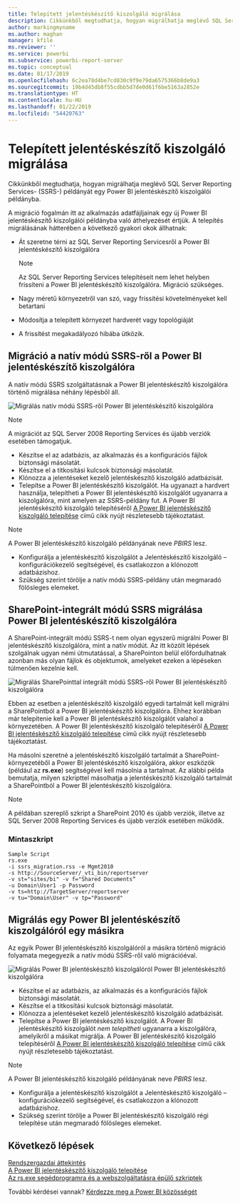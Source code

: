 ```yaml
---
title: Telepített jelentéskészítő kiszolgáló migrálása
description: Cikkünkből megtudhatja, hogyan migrálhatja meglévő SQL Server Reporting Services-példányát egy Power BI jelentéskészítő kiszolgálói példányba.
author: markingmyname
ms.author: maghan
manager: kfile
ms.reviewer: ''
ms.service: powerbi
ms.subservice: powerbi-report-server
ms.topic: conceptual
ms.date: 01/17/2019
ms.openlocfilehash: 6c2ea78d4be7cd830c9f9e79da6575366b8de9a3
ms.sourcegitcommit: 19b4d45db8f55cdbb5d7de0d61f6be5163a2852e
ms.translationtype: HT
ms.contentlocale: hu-HU
ms.lasthandoff: 01/22/2019
ms.locfileid: "54420763"
---
```

# <a name="migrate-a-report-server-installation"></a>Telepített jelentéskészítő kiszolgáló migrálása

Cikkünkből megtudhatja, hogyan migrálhatja meglévő SQL Server Reporting Services- (SSRS-) példányát egy Power BI jelentéskészítő kiszolgálói példányba.

A migráció fogalmán itt az alkalmazás adatfájljainak egy új Power BI jelentéskészítő kiszolgálói példányba való áthelyezését értjük. A telepítés migrálásának hátterében a következő gyakori okok állhatnak:

* Át szeretne térni az SQL Server Reporting Servicesről a Power BI jelentéskészítő kiszolgálóra
  
  > [!NOTE]
  > Az SQL Server Reporting Services telepítéseit nem lehet helyben frissíteni a Power BI jelentéskészítő kiszolgálóra. Migráció szükséges.

* Nagy méretű környezetről van szó, vagy frissítési követelményeket kell betartani
* Módosítja a telepített környezet hardverét vagy topológiáját
* A frissítést megakadályozó hibába ütközik.

## <a name="migrating-to-power-bi-report-server-from-ssrs-native-mode"></a>Migráció a natív módú SSRS-ről a Power BI jelentéskészítő kiszolgálóra

A natív módú SSRS szolgáltatásnak a Power BI jelentéskészítő kiszolgálóra történő migrálása néhány lépésből áll.

![Migrálás natív módú SSRS-ről Power BI jelentéskészítő kiszolgálóra](media/migrate-report-server/migrate-from-ssrs-native.png "Migrálás natív módú SSRS-ről Power BI jelentéskészítő kiszolgálóra")

> [!NOTE]
> A migrációt az SQL Server 2008 Reporting Services és újabb verziók esetében támogatjuk.

* Készítse el az adatbázis, az alkalmazás és a konfigurációs fájlok biztonsági másolatát.
* Készítse el a titkosítási kulcsok biztonsági másolatát.
* Klónozza a jelentéseket kezelő jelentéskészítő kiszolgáló adatbázisát.
* Telepítse a Power BI jelentéskészítő kiszolgálót. Ha ugyanazt a hardvert használja, telepítheti a Power BI jelentéskészítő kiszolgálót ugyanarra a kiszolgálóra, mint amelyen az SSRS-példány fut. A Power BI jelentéskészítő kiszolgáló telepítéséről [A Power BI jelentéskészítő kiszolgáló telepítése](install-report-server.md) című cikk nyújt részletesebb tájékoztatást.

> [!NOTE]
> A Power BI jelentéskészítő kiszolgáló példányának neve *PBIRS* lesz.

* Konfigurálja a jelentéskészítő kiszolgálót a Jelentéskészítő kiszolgáló – konfigurációkezelő segítségével, és csatlakozzon a klónozott adatbázishoz.
* Szükség szerint törölje a natív módú SSRS-példány után megmaradó fölösleges elemeket.

## <a name="migration-to-power-bi-report-server-from-ssrs-sharepoint-integrated-mode"></a>SharePoint-integrált módú SSRS migrálása Power BI jelentéskészítő kiszolgálóra

A SharePoint-integrált módú SSRS-t nem olyan egyszerű migrálni Power BI jelentéskészítő kiszolgálóra, mint a natív módút. Az itt közölt lépések szolgálnak ugyan némi útmutatással, a SharePointon belül előfordulhatnak azonban más olyan fájlok és objektumok, amelyeket ezeken a lépéseken túlmenően kezelnie kell.

![Migrálás SharePointtal integrált módú SSRS-ről Power BI jelentéskészítő kiszolgálóra](media/migrate-report-server/migrate-from-ssrs-sharepoint.png "Migrálás SharePointtal integrált módú SSRS-ről Power BI jelentéskészítő kiszolgálóra")

Ebben az esetben a jelentéskészítő kiszolgáló egyedi tartalmát kell migrálni a SharePointból a Power BI jelentéskészítő kiszolgálóra. Ehhez korábban már telepítenie kell a Power BI jelentéskészítő kiszolgálót valahol a környezetében. A Power BI jelentéskészítő kiszolgáló telepítéséről [A Power BI jelentéskészítő kiszolgáló telepítése](install-report-server.md) című cikk nyújt részletesebb tájékoztatást.

Ha másolni szeretné a jelentéskészítő kiszolgáló tartalmát a SharePoint-környezetéből a Power BI jelentéskészítő kiszolgálóra, akkor eszközök (például az **rs.exe**) segítségével kell másolnia a tartalmat. Az alábbi példa bemutatja, milyen szkripttel másolhatja a jelentéskészítő kiszolgáló tartalmát a SharePointból a Power BI jelentéskészítő kiszolgálóra.

> [!NOTE]
> A példában szereplő szkript a SharePoint 2010 és újabb verziók, illetve az SQL Server 2008 Reporting Services és újabb verziók esetében működik.

### <a name="sample-script"></a>Mintaszkript

```
Sample Script
rs.exe
-i ssrs_migration.rss -e Mgmt2010
-s http://SourceServer/_vti_bin/reportserver
-v st="sites/bi" -v f="Shared Documents“
-u Domain\User1 -p Password
-v ts=http://TargetServer/reportserver
-v tu="Domain\User" -v tp="Password"
```

## <a name="migrating-from-one-power-bi-report-server-to-another"></a>Migrálás egy Power BI jelentéskészítő kiszolgálóról egy másikra

Az egyik Power BI jelentéskészítő kiszolgálóról a másikra történő migráció folyamata megegyezik a natív módú SSRS-ről való migrációéval.

![Migrálás Power BI jelentéskészítő kiszolgálóról Power BI jelentéskészítő kiszolgálóra](media/migrate-report-server/migrate-from-pbirs.png "Migrálás Power BI jelentéskészítő kiszolgálóról Power BI jelentéskészítő kiszolgálóra")

* Készítse el az adatbázis, az alkalmazás és a konfigurációs fájlok biztonsági másolatát.
* Készítse el a titkosítási kulcsok biztonsági másolatát.
* Klónozza a jelentéseket kezelő jelentéskészítő kiszolgáló adatbázisát.
* Telepítse a Power BI jelentéskészítő kiszolgálót. A Power BI jelentéskészítő kiszolgálót *nem telepítheti* ugyanarra a kiszolgálóra, amelyikről a másikat migrálja. A Power BI jelentéskészítő kiszolgáló telepítéséről [A Power BI jelentéskészítő kiszolgáló telepítése](install-report-server.md) című cikk nyújt részletesebb tájékoztatást.

> [!NOTE]
> A Power BI jelentéskészítő kiszolgáló példányának neve *PBIRS* lesz.

* Konfigurálja a jelentéskészítő kiszolgálót a Jelentéskészítő kiszolgáló – konfigurációkezelő segítségével, és csatlakozzon a klónozott adatbázishoz.
* Szükség szerint törölje a Power BI jelentéskészítő kiszolgáló régi telepítése után megmaradó fölösleges elemeket.

## <a name="next-steps"></a>Következő lépések

[Rendszergazdai áttekintés](admin-handbook-overview.md)  
[A Power BI jelentéskészítő kiszolgáló telepítése](install-report-server.md)  
[Az rs.exe segédprogramra és a webszolgáltatásra épülő szkriptek](https://docs.microsoft.com/sql/reporting-services/tools/script-with-the-rs-exe-utility-and-the-web-service)

További kérdései vannak? [Kérdezze meg a Power BI közösségét](https://community.powerbi.com/)